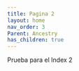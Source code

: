 ```yaml
---
title: Pagina 2
layout: home
nav_order: 3
Parent: Ancestry
has_children: true
---
```


Prueba para el Index 2
